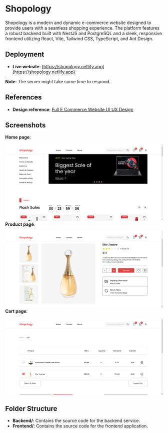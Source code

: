 # Shopology

Shopology is a modern and dynamic e-commerce website designed to provide users with a seamless shopping experience. The platform features a robust backend built with NestJS and PostgreSQL and a sleek, responsive frontend utilizing React, Vite, Tailwind CSS, TypeScript, and Ant Design.

## Deployment
- **Live website**: [https://shopology.netlify.app](https://shopology.netlify.app)
  
**Note**: The server might take some time to respond.

## References
- **Design reference**: [Full E Commerce Website UI UX Design](https://www.figma.com/community/file/1219312065205187851/full-e-commerce-website-ui-ux-design)

## Screenshots
**Home page**:

![Home page](docs/images/home.png)
**Product page**: 

![Product page](docs/images/product.png)
**Cart page**: 

![Cart page](docs/images/cart.png)

## Folder Structure
- **Backend/**: Contains the source code for the backend service.
- **Frontend/**: Contains the source code for the frontend application.



